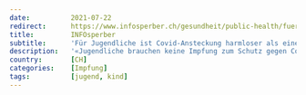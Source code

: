 ```yaml
---
date:          2021-07-22
redirect:      https://www.infosperber.ch/gesundheit/public-health/fuer-jugendliche-ist-covid-ansteckung-harmloser-als-eine-impfung/
title:         INFOsperber
subtitle:      'Für Jugendliche ist Covid-Ansteckung harmloser als eine Impfung'
description:   '«Jugendliche brauchen keine Impfung zum Schutz gegen Covid», sagt Professor Peter Kremsner, Spezialist für Infektionskrankheiten.'
country:       [CH]
categories:    [Impfung]
tags:          [jugend, kind]
---
```

